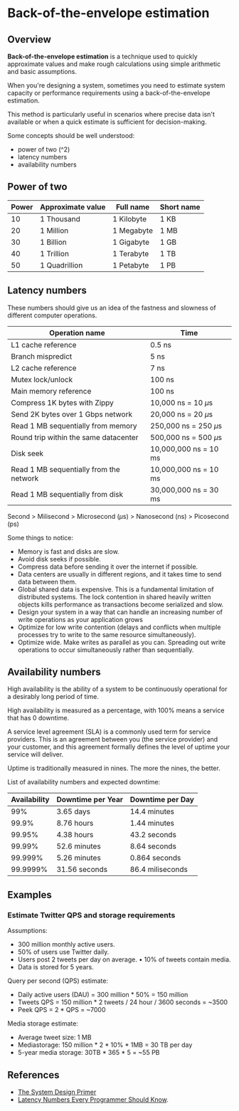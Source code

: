 # Back-of-the-envelope estimation

## Overview

**Back-of-the-envelope estimation** is a technique used to quickly approximate values and make rough calculations using simple arithmetic and basic assumptions.

When you're designing a system, sometimes you need to estimate system capacity or performance requirements using a back-of-the-envelope estimation.

This method is particularly useful in scenarios where precise data isn't available or when a quick estimate is sufficient for decision-making.

Some concepts should be well understood:
- power of two (^2)
- latency numbers
- availability numbers


## Power of two

| Power | Approximate value | Full name  | Short name |
|-------|-------------------|------------|------------|
| 10    | 1 Thousand        | 1 Kilobyte | 1 KB       |
| 20    | 1 Million         | 1 Megabyte | 1 MB       |
| 30    | 1 Billion         | 1 Gigabyte | 1 GB       |
| 40    | 1 Trillion        | 1 Terabyte | 1 TB       |
| 50    | 1 Quadrillion     | 1 Petabyte | 1 PB       |


## Latency numbers

These numbers should give us an idea of the fastness and slowness of different computer operations.

| Operation name                          | Time                           |
|-----------------------------------------|--------------------------------|
| L1 cache reference                      | 0.5 ns                         |
| Branch mispredict                       | 5 ns                           |
| L2 cache reference                      | 7 ns                           |
| Mutex lock/unlock                       | 100 ns                         |
| Main memory reference                   | 100 ns                         |
| Compress 1K bytes with Zippy            | 10,000 ns = 10 $\mu\text{s}$   |
| Send 2K bytes over 1 Gbps network       | 20,000 ns = 20 $\mu\text{s}$   |
| Read 1 MB sequentially from memory      | 250,000 ns = 250 $\mu\text{s}$ |
| Round trip within the same datacenter   | 500,000 ns = 500 $\mu\text{s}$ |
| Disk seek                               | 10,000,000 ns = 10 ms          |
| Read 1 MB sequentially from the network | 10,000,000 ns = 10 ms          |
| Read 1 MB sequentially from disk        | 30,000,000 ns = 30 ms          |

Second > Milisecond > Microsecond ($\mu\text{s}$) > Nanosecond ($\text{ns}$) > Picosecond ($\text{ps}$)

Some things to notice:
- Memory is fast and disks are slow.
- Avoid disk seeks if possible.
- Compress data before sending it over the internet if possible.
- Data centers are usually in different regions, and it takes time to send data between them.
- Global shared data is expensive. This is a fundamental limitation of distributed systems. The lock contention in shared heavily written objects kills performance as transactions become serialized and slow.
- Design your system in a way that can handle an increasing number of write operations as your application grows
- Optimize for low write contention (delays and conflicts when multiple processes try to write to the same resource simultaneously).
- Optimize wide. Make writes as parallel as you can. Spreading out write operations to occur simultaneously rather than sequentially.


## Availability numbers

High availability is the ability of a system to be continuously operational for a desirably long period of time.

High availability is measured as a percentage, with 100% means a service that has 0 downtime.

A service level agreement (SLA) is a commonly used term for service providers. This is an agreement between you (the service provider) and your customer, and this agreement formally defines the level of uptime your service will deliver.

Uptime is traditionally measured in nines. The more the nines, the better.

List of availability numbers and expected downtime:

| **Availability** | **Downtime per Year** | **Downtime per Day** |
|------------------|-----------------------|----------------------|
| 99%              | 3.65 days             | 14.4 minutes         |
| 99.9%            | 8.76 hours            | 1.44 minutes         |
| 99.95%           | 4.38 hours            | 43.2 seconds         |
| 99.99%           | 52.6 minutes          | 8.64 seconds         |
| 99.999%          | 5.26 minutes          | 0.864 seconds        |
| 99.9999%         | 31.56 seconds         | 86.4 miliseconds     |


## Examples

### Estimate Twitter QPS and storage requirements

Assumptions:
- 300 million monthly active users.
- 50% of users use Twitter daily.
- Users post 2 tweets per day on average. • 10% of tweets contain media.
- Data is stored for 5 years.

Query per second (QPS) estimate:
- Daily active users (DAU) = 300 million * 50% = 150 million
- Tweets QPS = 150 million * 2 tweets / 24 hour / 3600 seconds = ~3500
- Peek QPS = 2 * QPS = ~7000

Media storage estimate:
- Average tweet size: 1 MB
- Mediastorage: 150 million * 2 * 10% * 1MB = 30 TB per day
- 5-year media storage: 30TB * 365 * 5 = ~55 PB


## References

- [The System Design Primer](https://github.com/donnemartin/system-design-primer)
- [Latency Numbers Every Programmer Should Know](https://colin-scott.github.io/personal_website/research/interactive_latency.html).
